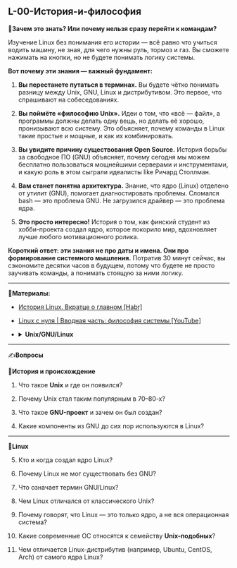 ## L-00-История-и-философия

🎯**Зачем это знать? Или почему нельзя сразу перейти к командам?**

Изучение Linux без понимания его истории — всё равно что учиться водить машину, не зная, для чего нужны руль, тормоз и газ. Вы сможете нажимать на кнопки, но не будете понимать логику системы.

**Вот почему эти знания — важный фундамент:**

1. **Вы перестанете путаться в терминах.** Вы будете чётко понимать разницу между Unix, GNU, Linux и дистрибутивом. Это первое, что спрашивают на собеседованиях.

2. **Вы поймёте «философию Unix».** Идеи о том, что «всё — файл», а программы должны делать одну вещь, но делать её хорошо, пронизывают всю систему. Это объясняет, почему команды в Linux такие простые и мощные, и как их комбинировать.

3. **Вы увидите причину существования Open Source.** История борьбы за свободное ПО (GNU) объясняет, почему сегодня мы можем бесплатно пользоваться мощнейшими серверами и инструментами, и какую роль в этом сыграли идеалисты like Ричард Столлман.

4. **Вам станет понятна архитектура.** Знание, что ядро (Linux) отделено от утилит (GNU), помогает диагностировать проблемы. Сломался bash — это проблема GNU. Не загрузился драйвер — это проблема ядра.

5. **Это просто интересно!** История о том, как финский студент из хобби-проекта создал ядро, которое покорило мир, вдохновляет лучше любого мотивационного ролика.

**Короткий ответ: эти знания не про даты и имена. Они про формирование системного мышления.** Потратив 30 минут сейчас, вы сэкономите десятки часов в будущем, потому что будете не просто заучивать команды, а понимать стоящую за ними логику.

---

📗**Материалы:**
- [История Linux. Вкратце о главном [Habr]](https://habr.com/ru/articles/95646/)
- [Linux с нуля | Вводная часть: философия системы [YouTube]](https://www.youtube.com/watch?v=KTTbvTIMR78&ab_channel=%D0%91%D0%B8%D0%BF%D0%BE%D0%BB%D1%8F%D1%80%D0%BA%D0%B0%D0%A2%D0%BE%D0%BF%D1%8B%D1%87%D0%B0)
- <details>
  <summary><b>Unix/GNU/Linux</b></summary>
    
    ---
    
    **Unix** появилась в 1970 году в исследовательских лабораториях **AT&T Bell Labs**.  
    Изначально это была небольшая экспериментальная система для программистов, но она оказалась настолько удобной и гибкой, что быстро получила распространение.

    Её архитектура заложила фундаментальные идеи, которыми пользуются все современные ОС:

    - **Всё — файл:** устройства и сетевые сокеты доступны как файлы.  
    - **Малые утилиты:** каждая программа делает одну задачу, но делает её хорошо.  
    - **Конвейеры (pipe):** объединение утилит через `|` для решения сложных задач.  
    - **Управление процессами:** fork/exec, сигналы, запуск и остановка задач.  
    - **Разделение привилегий:** root и обычные пользователи с разными правами.  
    - **Переносимость:** переписана на язык C (1973) для работы на разном «железе».  

    **POSIX** — стандарт API для совместимости между Unix-системами.

    **Примеры коммерческих Unix:**
    - macOS (Darwin, BSD-ядро)  
    - AIX (IBM)  
    - HP-UX (Hewlett-Packard)  
    - Solaris (Oracle, ранее Sun)

    ---

    ## **GNU**
    Проект **GNU** (1983, Ричард Столлман) — Unix-подобное окружение с открытым исходным кодом.  
    Цель: создать полностью свободную операционную систему.

    Компоненты GNU:

    - Оболочка (**bash**)  
    - Утилиты (**ls, cp, rm, grep, sed, awk, coreutils**)  
    - Компилятор (**GCC**) и отладчик (**gdb**)  
    - Библиотека **glibc**  
    - Инструменты разработки  

    > ⚠️ Ядро для GNU долго разрабатывалось (GNU Hurd) и не стало популярным.  
    > Linux сделал GNU практичным и массовым.

    ---

    ## **Linux**
    Ядро **Linux** было создано в 1991 году Линусом Торвальдсом, вдохновившись **Minix**.  
    В комбинации с GNU утилиты образует полноценную систему **GNU/Linux**.

    Особенности Linux:

    - **Свободное ПО:** лицензия GPL  
    - **Модульное ядро:** драйверы и подсистемы подключаются динамически  
    - **Масштабируемость:** от встроенных устройств до суперкомпьютеров  
    - **Совместимость с POSIX**  
    - **Активное сообщество разработчиков**

    Популярные дистрибутивы:

    - **Enterprise:** Red Hat Enterprise Linux, SUSE Linux Enterprise, Oracle Linux  
    - **Community/Desktop:** Debian, Ubuntu, Fedora, Arch Linux  
    - **Специализированные:** Kali Linux, Alpine Linux, OpenWrt  

    Использование Linux сегодня:

    - Серверы и дата-центры  
    - Облачные платформы  
    - Смартфоны (Android)  
    - Суперкомпьютеры  
    - IoT и сетевое оборудование  

    ---

    ## **Итог**
    - **Unix** — прародитель, задавший архитектурные принципы  
    - **GNU** — набор свободных утилит и инструментов  
    - **Linux** — ядро, сделавшее GNU практичной и массовой системой  

    > 💡 Современный дистрибутив = **GNU/Linux** (ядро Linux + GNU-утилиты + дополнительные пакеты)


  </details>

---

✍️**Вопросы**

🔹**История и происхождение** 

1. Что такое **Unix** и где он появился?

2. Почему Unix стал таким популярным в 70–80-х?

3. Что такое **GNU-проект** и зачем он был создан?

4. Какие компоненты из GNU до сих пор используются в Linux?

---

🔹**Linux**

5. Кто и когда создал ядро Linux?

6. Почему Linux не мог существовать без GNU?

7. Что означает термин GNU/Linux?

8. Чем Linux отличался от классического Unix?

9. Почему говорят, что Linux — это только ядро, а не вся операционная система?

10. Какие современные ОС относятся к семейству **Unix-подобных**?

11. Чем отличается Linux-дистрибутив (например, Ubuntu, CentOS, Arch) от самого ядра Linux?
